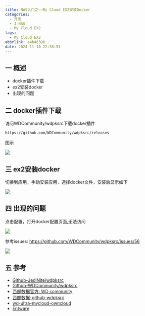 ```yaml
---
title: NAS入门之——My Cloud EX2安装Docker
categories:
  - 开发
  - J-NAS
  - My Cloud EX2
tags:
  - My Cloud EX2
abbrlink: a4b46390
date: 2024-11-10 22:58:51
---
```

## 一 概述

* docker插件下载
* ex2安装docker
* 出现的问题

<!--more-->

## 二 docker插件下载

访问WDCommunity/wdpksrc下载docker插件

```
https://github.com/WDCommunity/wdpksrc/releases
```

图示

![][1]

## 三 ex2安装docker

切换到应用，手动安装应用，选择docker文件，安装后显示如下

![][2]

## 四 出现的问题

点击配置，打开docker配置页面,无法访问

![][3]

参考issues: https://github.com/WDCommunity/wdpksrc/issues/56

![][4]

## 五 参考

* [Github-JediNite/wdpksrc](https://github.com/JediNite/wdpksrc)
* [Github-WDCommunity/wdpksrc](https://github.com/WDCommunity/wdpksrc)
* [西部数据官方: WD community](https://wdcommunity.com/)
* [西部数据-github-wdpksrc](https://github.com/WDCommunity/wdpksrc/releases)
* [wd-ultra-mycloud-owncloud](https://github.com/igormcoelho/wd-ultra-mycloud-owncloud)
* [Entware](https://github.com/Entware/Entware)


[1]: https://cdn.jsdelivr.net/gh/pgzxc/cdn/blog-nas/nas-ex2-docker-download-1.png
[2]: https://cdn.jsdelivr.net/gh/pgzxc/cdn/blog-nas/nas-ex2-docker-install-2.png
[3]: https://cdn.jsdelivr.net/gh/pgzxc/cdn/blog-nas/nas-ex2-docker-refuse-3.png
[4]: https://cdn.jsdelivr.net/gh/pgzxc/cdn/blog-nas/nas-ex2-docker-issues-4.png